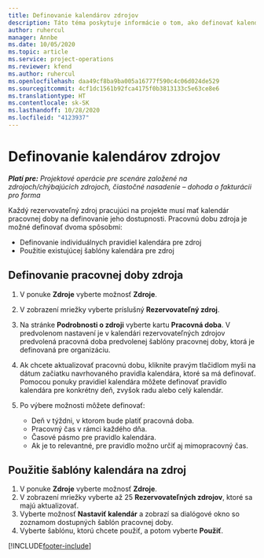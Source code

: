 ```yaml
---
title: Definovanie kalendárov zdrojov
description: Táto téma poskytuje informácie o tom, ako definovať kalendáre pracovnej doby pre zdroje v Project Operations.
author: ruhercul
manager: Annbe
ms.date: 10/05/2020
ms.topic: article
ms.service: project-operations
ms.reviewer: kfend
ms.author: ruhercul
ms.openlocfilehash: daa49cf8ba9ba005a16777f590c4c06d024de529
ms.sourcegitcommit: 4cf1dc1561b92fca4175f0b3813133c5e63ce8e6
ms.translationtype: HT
ms.contentlocale: sk-SK
ms.lasthandoff: 10/28/2020
ms.locfileid: "4123937"
---
```

# <a name="define-resource-calendars"></a>Definovanie kalendárov zdrojov

_**Platí pre:** Projektové operácie pre scenáre založené na zdrojoch/chýbajúcich zdrojoch, čiastočné nasadenie – dohoda o fakturácii pro forma_

Každý rezervovateľný zdroj pracujúci na projekte musí mať kalendár pracovnej doby na definovanie jeho dostupnosti. Pracovnú dobu zdroja je možné definovať dvoma spôsobmi: 

   - Definovanie individuálnych pravidiel kalendára pre zdroj
   - Použitie existujúcej šablóny kalendára pre zdroj

## <a name="define-a-resources-working-hours"></a>Definovanie pracovnej doby zdroja

1. V ponuke **Zdroje** vyberte možnosť **Zdroje**.
2. V zobrazení mriežky vyberte príslušný **Rezervovateľný zdroj**.
3. Na stránke **Podrobnosti o zdroji** vyberte kartu **Pracovná doba**. V predvolenom nastavení je v kalendári rezervovateľných zdrojov predvolená pracovná doba predvolenej šablóny pracovnej doby, ktorá je definovaná pre organizáciu.
4. Ak chcete aktualizovať pracovnú dobu, kliknite pravým tlačidlom myši na dátum začiatku navrhovaného pravidla kalendára, ktoré sa má definovať. Pomocou ponuky pravidiel kalendára môžete definovať pravidlo kalendára pre konkrétny deň, zvyšok radu alebo celý kalendár.
5. Po výbere možnosti môžete definovať:

    - Deň v týždni, v ktorom bude platiť pracovná doba.
    - Pracovný čas v rámci každého dňa.
    - Časové pásmo pre pravidlo kalendára.
    - Ak je to relevantné, pre pravidlo možno určiť aj mimopracovný čas.

## <a name="applying-a-calendar-template-to-a-resource"></a>Použitie šablóny kalendára na zdroj

1. V ponuke **Zdroje** vyberte možnosť **Zdroje**.
2. V zobrazení mriežky vyberte až 25 **Rezervovateľných zdrojov**, ktoré sa majú aktualizovať.
3. Vyberte možnosť **Nastaviť kalendár** a zobrazí sa dialógové okno so zoznamom dostupných šablón pracovnej doby.
4. Vyberte šablónu, ktorú chcete použiť, a potom vyberte **Použiť**.


[!INCLUDE[footer-include](../includes/footer-banner.md)]